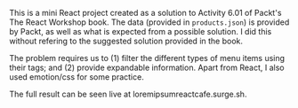 This is a mini React project created as a solution to Activity 6.01 of Packt's The React Workshop book. The data (provided in `products.json`) is provided by Packt, as well as what is expected from a possible solution. I did this without refering to the suggested solution provided in the book. 

The problem requires us to (1) filter the different types of menu items using their tags; and (2) provide expandable information. Apart from React, I also used emotion/css for some practice.  

The full result can be seen live at loremipsumreactcafe.surge.sh. 
